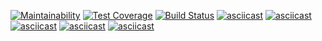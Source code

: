 [![Maintainability](https://api.codeclimate.com/v1/badges/2fa585c8e1302b831821/maintainability)](https://codeclimate.com/github/AlexeyRyabchikov/frontend-project-lvl1/maintainability)
[![Test Coverage](https://api.codeclimate.com/v1/badges/2fa585c8e1302b831821/test_coverage)](https://codeclimate.com/github/AlexeyRyabchikov/frontend-project-lvl1/test_coverage)
[![Build Status](https://travis-ci.org/AlexeyRyabchikov/frontend-project-lvl1.svg?branch=master)](https://travis-ci.org/AlexeyRyabchikov/frontend-project-lvl1)
[![asciicast](https://asciinema.org/a/fcKu57U6NLktIRo72XUQo3jHC.svg)](https://asciinema.org/a/fcKu57U6NLktIRo72XUQo3jHC)
[![asciicast](https://asciinema.org/a/MHM1oMYygUR1ggzPbfxVz6vsj.svg)](https://asciinema.org/a/MHM1oMYygUR1ggzPbfxVz6vsj)
[![asciicast](https://asciinema.org/a/YzIyl4BsCgoumSYxwOkDCB2x3.svg)](https://asciinema.org/a/YzIyl4BsCgoumSYxwOkDCB2x3)
[![asciicast](https://asciinema.org/a/77mF6eMD7uXDhxtvrDaCZ16Zp.svg)](https://asciinema.org/a/77mF6eMD7uXDhxtvrDaCZ16Zp)
[![asciicast](https://asciinema.org/a/pNC9fME1I67GMbwxmrAqmYpSn.svg)](https://asciinema.org/a/pNC9fME1I67GMbwxmrAqmYpSn)
